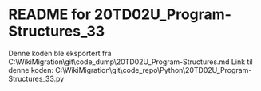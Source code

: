 # README for 20TD02U_Program-Structures_33
Denne koden ble eksportert fra C:\WikiMigration\git\code_dump\20TD02U_Program-Structures.md
Link til denne koden: C:\WikiMigration\git\code_repo\Python\20TD02U_Program-Structures_33.py
